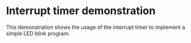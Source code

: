 # Interrupt timer demonstration

This demonstration shows the usage of the interrupt timer to implement a simple
LED blink program.
